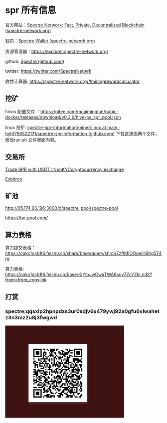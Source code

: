 # spr 所有信息

官方网站：[Spectre Network: Fast, Private, Decentralized Blockchain (spectre-network.org)](https://spectre-network.org/)

钱包：[Spectre Wallet (spectre-network.org)](https://wallet.spectre-network.org/)

资源管理器：https://explorer.spectre-network.org/

github: [Spectre (github.com)](https://github.com/spectre-project)

twitter: https://twitter.com/SpectreNetwrk

收益计算器: https://spectre-network.org/#miningrewardcalculator

## 挖矿

hivos 配置文件 ：https://gitee.com/muaimingjun/qubic-docker/releases/download/v0.3.6/hive-os_spr_pool.json

linux 挖矿: [spectre-spr-information/miner/linux at main · hyh1750522171/spectre-spr-information (github.com)](https://github.com/hyh1750522171/spectre-spr-information/tree/main/miner/linux)   下载这里面两个文件，修改run.sh 文件里面内容。

## 交易所

[Trade SPR with USDT : NonKYCcryptocurrency exchange](https://nonkyc.io/market/SPR_USDT)

[Exbitron](https://exbitron.com/trade?market=SPR-USDT)



## 矿池

http://95.174.93.196:3000/d/spectre_pool/spectre-pool

https://tw-pool.com/

## 算力表格

算力提交表格：https://oqkx1gsk1t6.feishu.cn/share/base/query/shrcnZzftMIOOoeiIll6Kg5T4rg

算力表格: https://oqkx1gsk1t6.feishu.cn/base/KjYlbJwDwaTWA8suy7ZcYZkLndS?from=from_copylink



##  打赏

###    spectre:qqsxlp2hpnpdzs3ur0sdjv6x479ywj92a0gfu6vlwahetz3n3mz2u8j3fwgwd

![打赏](https://github.com/hyh1750522171/spectre-spr-information/blob/main/docker/%E5%BE%AE%E4%BF%A1%E6%88%AA%E5%9B%BE_20240703173925.png)

